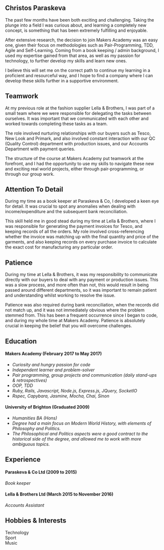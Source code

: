 ## Christos Paraskeva


The past few months have been both exciting and challenging. Taking the plunge into a field I was curious about, and learning a completely new concept, is something that has been extremely fulfilling and enjoyable.

After extensive research, the decision to join Makers Academy was an easy one, given their focus on methodologies such as Pair-Programming, TDD, Agile and Self-Learning. Coming from a book keeping / admin background, I used my expertise gained from that area, as well as my passion for technology, to further develop my skills and learn new ones.

I believe this will set me on the correct path to continue my learning in a proficient and resourceful way, and I hope to find a company where I can develop these skills further in a supportive environment.


## Teamwork

At my previous role at the fashion supplier Lella & Brothers, I was part of a small team where we were responsible for delegating the tasks between ourselves.  It was important that we communicated with each other and worked towards completing these tasks as a team. 

The role involved nurturing relationships with our buyers such as Tesco, New Look and Primark, and also involved constant interaction with our QC (Quality Control) department with production issues, and our Accounts Department with payment queries.

The structure of the course at Makers Academy put teamwork at the forefront, and I had the opportunity to use my skills to navigate these new and exciting real world projects, either through pair-programming, or through our group work.

## Attention To Detail

During my time as a book keeper at Paraskeva & Co, I developed a keen eye for detail.  It was crucial to spot any anomalies when dealing with income/expenditure and the subsequent bank reconciliation. 

This skill held me in good stead during my time at Lella & Brothers, where I was responsible for generating the payment invoices for Tesco, and keeping records of all the orders. My role involved cross-referencing whether the invoice was matching up with the final quantity and price of the garments, and also keeping records on every purchase invoice to calculate the exact cost for manufacturing any particular order.  

## Patience

During my time at Lella & Brothers, it was my responsibility to communicate directly with our buyers to deal with any payment or production issues.  This was a slow process, and more often than not, this would result in being passed around different departments, so it was important to remain patient and understanding whilst working to resolve the issue.

Patience was also required during bank reconciliation, when the records did not match up, and it was not immediately obvious where the problem stemmed from.  This has been a frequent occurrence since I began to code, and during my whole time at Makers Academy.  Patience is absolutely crucial in keeping the belief that you will overcome challenges.

## Education

#### Makers Academy (February 2017 to May 2017)
* *Curiosity and hungry passion for code*
* *Independent learner and problem-solver*
* *Pair programming, group projects and communication (daily stand-ups & retrospectives)*
* *OOP, TDD*
* *Ruby, Rails, Javascript, Node.js, Express.js, JQuery, SocketIO*
* *Rspec, Capybara, Jasmine, Mocha, Chai, Sinon*

#### University of Brighton (Graduated 2009)
* *Humanities BA (Hons)*
* *Degree had a main focus on Modern World History, with elements of Philosophy and Politics.*
* *The Philosophical and Politics aspects were a good contract to the historical side of the degree, and allowed me to work with more ambiguous topics.*

## Experience

#### Paraskeva & Co Ltd (2009 to 2015)
*Book keeper*

#### Lella & Brothers Ltd (March 2015 to November 2016)
*Accounts Assistant*

## Hobbies & Interests

Technology <br />
Sport <br />
Music
